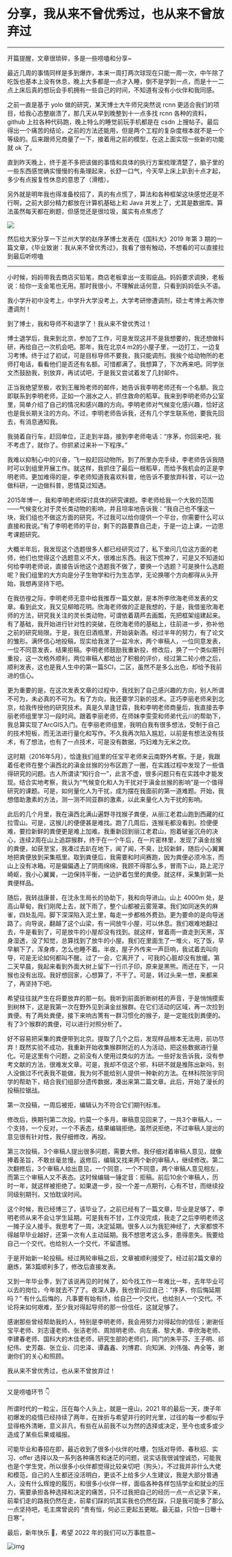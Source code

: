 # 分享，我从来不曾优秀过，也从来不曾放弃过

---

开篇提醒，文章很琐碎，多是一些唠嗑和分享~

最近几周的事情同样是多到爆炸，本来一周打两次球现在只能一周一次，中午除了吃饭也基本上没有休息，晚上大多都是一点才入睡，倒不是学到一点，而是十一二点上床后真的想玩会手机拥有一些自己的时间，不知道有没有小伙伴和我同感。

之前一直是基于 yolo 做的研究，某天博士大牛师兄突然说 rcnn 更适合我们的项目，给我心态整崩溃了，那几天从早到晚整到十一点多找 rcnn 各种的资料，github 上拉各种代码跑，晚上特么的睡觉前玩手机都是在 csdn 上搜帖子。最后得出一个痛苦的结论，之前的方法还能用，但是两个工程的复杂度根本就不是一个等级的。后来跟师兄商量了一下，接着用之前的模型，在这上面实现一些新的功能就 ok 了。

直到昨天晚上，终于差不多把该做的事情和具体的执行方案梳理清楚了，脑子里的一些东西感觉确实慢慢的有条理起来，长舒一口气，今天早上床上趴到十点才起，多少有点报复性休息的意思了（滑稽）。

另外就是明年我也得准备校招了，真的有点慌了，算法和各种框架这块感觉还是不行啊，之前大部分精力都放在计算机基础上和 Java 并发上了，尤其是数据库。算法虽然每天都在刷题，但感觉还是很垃圾，属实有点焦虑了

![](https://gitee.com/veal98/images/raw/master/img/20211231104542.png)

然后给大家分享一下兰州大学的赵序茅博士发表在《国科大》2019 年第 3 期的一篇文章，《毕业致谢：我从来不曾优秀过》，我看了很有触动，不想看的可以直接拉到最后听唠嗑

---

小时候，妈妈带我去商店买铅笔，商店老板拿出一支瑕疵品。妈妈要求调换，老板说：给你一支金笔也无用。那时我很小，不理解此话何意，只看到妈妈低头不语。


我小学升初中没考上，中学升大学没考上，大学考研惨遭调剂，硕士考博士再次惨遭调剂！


到了博士，我和导师不和退学了！我从来不曾优秀过！


博士退学后，我来到北京，参加了工作，可是发现这并不是我想要的，我还想做科研，再给自己一次机会吧。那年，我在北京4 m2的小屋子里，一边打工，一边复习考博。终于过了初试，可是目标导师不要我，我只能调剂。我挨个给动物所的老师打电话，看看他们是否还有名额。可惜都满了。我想算了，下次再来吧。同学张文杰鼓励我，别放弃，再试试吧，于是我又尝试着发了几封邮件。


正当我绝望至极，收到王雁玲老师的邮件，她告诉我李明老师还有一个名额。我立即联系到李明老师，正如一个溺水之人，抓住救命的稻草。我来到李明老师办公室里，简单介绍了自己的情况和感兴趣的方向。李明老师对气候变化感兴趣，恰好这也是我长期关注的方向。不过，李明老师告诉我，还有几个学生联系他，要我先回去，有消息通知我。


我骑着自行车，赶回单位，正走到半路，接到李老师电话：“序茅，你回来吧，我不考虑了，就你了。你抓紧过来补一下程序。”


我难以抑制心中的兴奋，飞一般赶回动物所。到了所里办完手续，李老师告诉我随时可以到组里开展工作。就这样，我抓住了最后一根稻草，而给予我机会的正是李明老师。更加难得的是，李老师知道我喜欢科普，他告诉不要放弃科普，可以一边做科研，一边做科普，恩情莫过知遇。


2015年博一，我和李明老师探讨具体的研究课题。李老师给我一个大致的范围——气候变化对于灵长类动物的影响，并且坦率地告诉我：“我自己也不懂这一块，我们组也不做这方面的研究，不过我可以给你提供一个平台，你需要什么可以直接和我说。”有了李明老师的平台，剩下的路要靠自己走，于是一边上课，一边思考课题研究。


大概半年后，我发现这个选题很多人都已经研究过了，私下里问几位这方面的老师，他们也觉得这个选题意义不大，很难出东西。我这下慌神了，可是又不知道如何给李明老师说，直接告诉他这个选题我不做了，要换一个选题？可是换什么选题呢？我们组里的大方向是分子生物学和行为生态学，无论换哪个方向都得从头开始，我想再坚持下吧。


在我彷徨之际，李明老师无意中给我推荐一篇文献，是本所李欣海老师发表的文章。看到此文，我又见柳暗花明。欣海老师做的正是我想的，于是，我借鉴欣海老师的方法，研究我关注的灵长类动物，可谓依着葫芦去画瓢，先把框架组建起来。有了基础，我开始进行针对性的突破，在欣海老师的基础上，往前进一步，弥补他之前的研究局限。于是，我在旧酒瓶里，开始装新酒。经过半年的努力，有了论文的雏形。满怀信心地投稿，现实给我泼了一盆冷水，两个审稿人，一位同意发表，一位不同意发表，结果拒稿。李明老师鼓励我重新投，修改后，换了一个类似期刊重投，这一次格外顺利，两位审稿人都给出了积极的评价，经过第二轮小修之后，顺利发表，这也是我人生中的第一篇SCI，二区，虽然不是多么出色，却给予我前进的信心。


更为重要的是，在这次发表文章的过程中，我找到了自己感兴趣的方向，别人所谓不可为，未必真的不可为。有了方向，我还要学习新的技术。正巧李丽老师来到北京，给我传授他的研究技术。真是久旱逢甘霖，我和李明老师商量后，我直接去李丽老师组里学习一段时间。跟着李丽老师，在师妹李雯雯和师弟代云川的帮助下，我总算实现了ArcGIS入门。在李丽老师组里，我明白我有很多想法，受制于自己的技术短板，而无法进行量化和写作。不久我再次陷入尴尬，以前是有想法没有技术，有了想法，也有了一点技术，可是没有数据，巧妇难为无米之炊。


这时期（2016年5月），恰逢我们组里的任宝平老师来云南野外考察。于是，我跟着任老师在整个滇西北的滇金丝猴的分布区跑了一圈，在实践过程中发现了一些值得研究的问题。古人所谓读“知行合一”，此言不虚，很多问题只有在实践中才能发现。结合实地考察，我认为“气候变化和人为干扰对于滇金丝猴的影响”是一个值得研究的课题。可是，如何量化人为干扰，成为摆在我面前的第一道难题。开始，我想借助激素的方法，测一测不同亚群的激素，以此来量化人为干扰的影响。


此后的几个月里，我在滇西北满山遍野寻找猴子粪便，从丽江老君山跑到西藏的红拉雪山。可是，这猴儿的便便甚是难找。跑了几周后，连猴毛都没看到。捡便便难，要捡新鲜的粪便更是难上加难。我重新回到丽江老君山，抱着破釜沉舟的决心，连续2周在山上追踪猴群，终于在一个午后，在一片密林里，发现了滇金丝猴的粪便，如获至宝，我凑过去趴在地下，闻了闻，不臭，比较新鲜，随后小心翼翼地把粪便放到采集瓶里。取到粪便后，我需要和时间赛跑，因为粪便必须冷冻，而山上没有冰箱。可是偏偏遇上了阴雨绵绵，我顾不得那么多，冒雨下山，路上泥泞崎岖，我小心翼翼，一边保持平衡，一边护着包里的粪便。就这样，采集到第一处粪便样品。


随后，我转战康普，在沈永生局长的协助下，我和向导进山。山上 4000m 处，是高山草甸，我们刚爬上去，就下雨了，整个山都被云雾笼罩。我们如同迷失的麻雀，四处乱闯。脚下深深陷入泥土里，每走一步都格外费劲。更为要命的是向导迷路了。向导说，翻越了这个山梁，有一间放牛小屋，可以休息。我们艰难地翻过去，牛是看到了，可是放牛的小屋却没有找到。就这样，冒着雨一直走到天黑，浑身湿透，没了知觉，总算找到了放牛的小屋。我们在里面生了一堆火，吃了饭，早早躺下了，浑身疼，怎么也睡不着。半夜，屋子外传来一声巨响，我试着去叫向导，可是无论如何都叫不醒。过了一会，它离开了 ，可我的心脏却没有放缓。第二天早晨，我起来看到外面大树上留下一行爪子印，原来是黑熊。雨还在下，一只猴也没有出现。我好想回家，心想算了，不干了。可是，转过头来一想，来都来了，再坚持下吧。


希望往往就产生在将要放弃的那一刻。我听到前面折断树枝的声音，于是悄悄摸索到树林下，这是我第一次在野外见到滇金丝猴群。在它们活动的区域，再一次捡到粪便。有了两处粪便，接下来响古箐有一群习惯化的猴子，是一定能找到粪便的。有了3个猴群的粪便，可以进行对照分析了。


好不容易把采集的粪便带到北京。提取了几个之后，发现样品根本无法用，前功尽弃！既然实验不成功，我重新开始收集猴群附近的人为活动，把这些数据进行量化。可是这里有个问题，之前没有人使用过类似的方法。一些好友告诉我，没有参考文献的方法，很难发文章。可是，我却不信这个邪，科研不就是推陈出新吗，别人没做过不代表我不能做，我为何不能给别人提供一种新的方法。在林科院张宇同学的帮助下，结合我们组部分遗传数据，凑出来第二篇文章。此后，开始了漫长的投稿拉锯战。


第一次投稿，一周后被拒，编辑认为不符合它们期刊标准。


修改后，换期刊第二次投。约莫一个多月，审稿意见回来了，一共3个审稿人，一个支持，一个反对，一个不表态，结果编辑拒绝。虽然说拒绝，不过审稿人提出的意见很有针对性，我仔细修改，再投。


第三次投稿，3个审稿人提出很多问题，需要大修。我仔细对着审稿人意见，就像捧着圣旨，不敢丝毫怠慢。返修后，编辑又找来两个新的审稿人，继续修改。第二次翻修后，3个审稿人给出意见，一个同意，一个不同意，两个审稿人意见相左，而第三个审稿人又不表态。这时候编辑一锤定音：拒稿。前后10余个审稿人，历时一年，就这样被拒绝了。如果退一步，投一个差一点期刊，心有不甘，而继续投同级别期刊，又怕耽误时间。


这个时候，我已经博三了，该毕业了。之前已经有了一篇文章，毕业是足够了，李明老师从来不会让学生延期。可是我有不甘，工作没完成，我走了之后李明老师这一摊子没人接手。我思考了一周，决定延期。很多人以为我犯神经了，大家都恨不得越早毕业越好，还第一次有人主动延期。我不想思考这么多，患得患失。我要给自己一个交代，也给别人一个交代，不留遗憾。


于是开始新一轮投稿。经过两轮审稿之后，文章被顺利接受了。经过前2篇文章的磨炼，第3篇顺利多了，修改后直接发表。


又到一年毕业季，到了该说再见的时候了，如今找工作一年难比一年，去年毕业可以去的岗位，今年就去不了了。夜深人静，我也曾问过自己：“序茅，你后悔延期吗？” 有什么后悔的，凡事要有始有终，给自己一个交代，也给别人一个交代。不论将来如何艰难，至少我对得起导师的那一份信任，这就足够了。


感谢那些曾经帮助我的人，特别是李明老师，我会用努力对得起你的信任；谢谢任宝平老师、刘志谨老师、张洁老师、周旭明老师、向左甫、黎大勇、李欣海老师、李建春老师、国科大的木佳老师，研究生部的老师们，同门的朱平芬、王子明、祁纪伟、史芳磊、张立业、闫忠泽、谭鑫鑫、刘博君、向知渊、刘伟强、冉全等，谢谢你们的关心和照顾。


我从来不曾优秀过，也从来不曾放弃过！

---

又是唠嗑环节 👇

所谓时代的一粒尘，压在每个人头上，就是一座山，2021 年的最后一天，庚子年初爆发的疫情已经持续了两年，在挫折与希望并行的时光里，过往的每一步都似乎显得格外清晰，意义非凡，有些在从前我不以为然的选择或决定，至今也或多或少造成了某些后果或福报。

可能毕业和春招在即，最近收到了很多小伙伴的吐槽，包括对导师、春秋招、实习、offer 选择以及一系列各种痛苦和迷茫的问题，说实话我很诚惶诚恐，可能我也是个学生党，所以很多小伙伴都觉得比较亲切吧（狗头）。不过我并非什么大佬和模范，自己的人生都还没活明白，更谈不上给多少人生建议，我是大部分普通人，没有什么辉煌的履历，和很多小伙伴一样，面临各种各样包括学业和就业的压力，需要承担各种选择和决定的痛苦，只不过我把自己的经历一点一点记录下来，前辈们走的路我仍然在走，前辈们踩的坑其实我也仍然在踩，只是我可能多了那么一点坚持吧，毛主席曾说的 “贵有恒，何必三更起五更眠。最无益，只怕一日曝十日寒”。

最后，新年快乐 🎉，希望 2022 年的我们可以万事胜意~

![img](https://gimg2.baidu.com/image_search/src=http%3A%2F%2Fb-ssl.duitang.com%2Fuploads%2Fitem%2F201802%2F17%2F20180217204958_yTteP.thumb.700_0.jpeg&refer=http%3A%2F%2Fb-ssl.duitang.com&app=2002&size=f9999,10000&q=a80&n=0&g=0n&fmt=jpeg?sec=1643513457&t=23fe1011eba7ee80298441db14fca1c5)